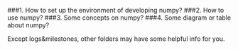 ###1. How to set up the environment of developing numpy?
###2. How to use numpy?
###3. Some concepts on numpy?
###4. Some diagram or table about numpy?

Except logs&milestones, other folders may have some helpful info for you.
